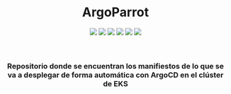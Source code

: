 <div align="center">

# ArgoParrot

</div>

<div align="center">
<img src="https://img.shields.io/badge/Linux-SO-lightgrey?style=plastic&logo=linux" /></a>
<img src="https://img.shields.io/badge/Github-Repositorio-blue?style=plastic&logo=github" /></a>
<img src="https://img.shields.io/badge/AWS-Cloud-blue?style=plastic&logo=amazonwebservices" /></a>
<img src="https://img.shields.io/badge/Jenkins-CI/CD-blue?style=plastic&logo=jenkins" /></a>
<img src="https://img.shields.io/badge/ArgoCD-CI/CD-blue?style=plastic&logo=Argo" /></a>
<img src="https://img.shields.io/badge/Kubernetes-Contenedores-blue?style=plastic&logo=Kubernetes" /></a>
</div>

<br>
<br>

<div align="center">
 
### Repositorio donde se encuentran los manifiestos de lo que se va a desplegar de forma automática con ArgoCD en el clúster de EKS

</div>
